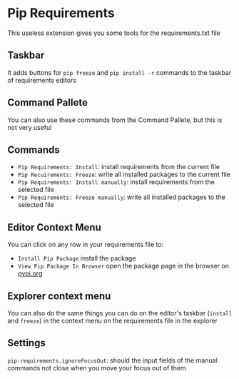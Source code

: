 # Pip Requirements

This useless extension gives you some tools for the requirements.txt file

## Taskbar

It adds buttons for `pip freeze` and `pip install -r` commands to the taskbar of requirements editors

## Command Pallete

You can also use these commands from the Command Pallete, but this is not very useful

## Commands

- `Pip Requirements: Install`: install requirements from the current file
- `Pip Recuirements: Freeze`: write all installed packages to the current file
- `Pip Requirements: Install manually`: install requirements from the selected file
- `Pip Requirements: Freeze manually`: write all installed packages to the selected file

## Editor Context Menu

You can click on any row in your requirements file to:

- `Install Pip Package` install the package
- `View Pip Package In Browser` open the package page in the browser on [pypi.org](https://pypi.org/)

## Explorer context menu

You can also do the same things you can do on the editor's taskbar (`install` and `freeze`) in the context menu on the requirements file in the explorer

## Settings

`pip-requirements.ignoreFocusOut`: should the input fields of the manual commands not close when you move your focus out of them 